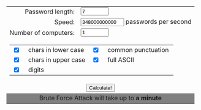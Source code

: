 <form method="POST">
  <table width="500" cellspacing="0" cellpadding="3" border="0" align="center">
    <tbody><tr> 
      <td align="right">Password length:</td>
      <td> 
        <input type="text" id="len" size="6" value="7" data-cip-id="len"></td>
    </tr>
    <tr> 
      <td align="right">Speed:</td>
      <td> 
        <input type="text" id="speed" size="11" value="348000000000" name="T1" data-cip-id="speed"> passwords per second</td>
    </tr>
    <tr> 
      <td height="25" align="right">Number of computers: </td>
      <td> 
        <input type="text" id="pcn" size="6" value="1" name="T2" data-cip-id="pcn"></td>
    </tr>
    <tr align="center"> 
      <td colspan="2" height="12"> 
        <table width="400" cellspacing="0" cellpadding="3" border="0">
          <tbody><tr> 
            <td width="25"> <input type="checkbox" name="cslwr" value="ON" checked=""></td>
            <td>chars in lower case&nbsp;</td>
            <td width="25"> <input type="checkbox" name="cssymb" value="ON" checked=""></td>
            <td>common punctuation&nbsp;</td>
          </tr>
          <tr> 
            <td width="25"> <input type="checkbox" name="csuppr" value="ON" checked=""></td>
            <td>chars in upper case</td>
            <td width="25"> <input type="checkbox" name="csascii" value="ON" checked=""></td>
            <td>full ASCII</td>
          </tr>
          <tr> 
            <td width="25" height="25"> 
              <input type="checkbox" name="csdigits" value="ON" checked=""></td>
            <td colspan="3">digits&nbsp;</td>
          </tr>
        </tbody></table></td>
    </tr>
    <tr align="center"> 
      <td colspan="2" height="5"> 
        <input type="button" value="Calculate!" onclick="doit();"></td>
    </tr>
    <tr bgcolor="gray" align="center"> 
      <td colspan="2" height="6">Brute Force Attack 
        will take up to <strong><span id="result2"> a minute</span></strong></td>
    </tr>
  </tbody></table>
</form>
<script>
function doit() {
    var n = parseInt(document.all.item("len").value);
    var speedS = document.all.item("speed").value;
    speedS = speedS.replace(",", "");
    var speed = parseFloat(speedS);
    var pcn = parseInt(document.all.item("pcn").value);
    var cslen = 0;
    if (document.all.item("cslwr").checked)
        cslen += 26;
    if (document.all.item("csuppr").checked)
        cslen += 26;
    if (document.all.item("csdigits").checked)
        cslen += 10;
    if (document.all.item("cssymb").checked)
        cslen += 12;
    if (document.all.item("csascii").checked)
        cslen = 188;

    var t = Math.pow(cslen, n) / speed / pcn;
    var s;
    console.log(t)
    if (t < 60)
        s = " a minute";
    else {
        t /= 60;
        if (t < 180)
            s = Math.ceil(t).toString() + " minutes";
        else {
            t /= 60;
            if (t < 72)
                s = Math.ceil(t).toString() + " hours";
            else {
                t /= 24;
                if (t < 90)
                    s = Math.ceil(t).toString() + " days";

                else {
                    t /= 30;
                    if (t < 36)
                        s = Math.ceil(t).toString() + " months";
                    else {
                        t /= 12;
                        s = Math.ceil(t).toString() + " years";
                    }
                }

            }
        }
    }


    document.all.item("result2").innerHTML = s;
}
doit();
</script>
